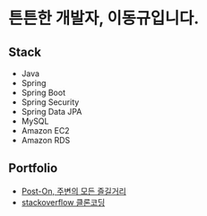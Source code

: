 # 튼튼한 개발자, 이동규입니다. 

## Stack
- Java
- Spring
- Spring Boot
- Spring Security
- Spring Data JPA
- MySQL
- Amazon EC2
- Amazon RDS

## Portfolio
- [Post-On, 주변의 모든 즐길거리](https://github.com/dev32user/seb40_main_034)
- [stackoverflow 클론코딩](https://github.com/dev32user/seb40_pre_021)


<!--
**dev32user/dev32user** is a ✨ _special_ ✨ repository because its `README.md` (this file) appears on your GitHub profile.

Here are some ideas to get you started:

- 🔭 I’m currently working on ...
- 🌱 I’m currently learning ...
- 👯 I’m looking to collaborate on ...
- 🤔 I’m looking for help with ...
- 💬 Ask me about ...
- 📫 How to reach me: ...
- 😄 Pronouns: ...
- ⚡ Fun fact: ...
-->
